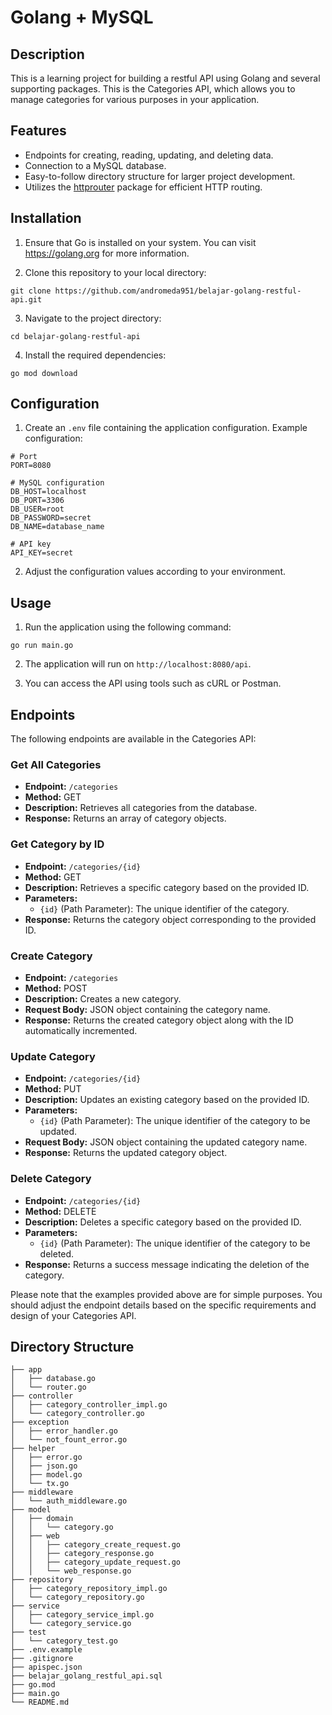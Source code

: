 # Golang + MySQL


## Description

This is a learning project for building a restful API using Golang and several supporting packages. This is the Categories API, which allows you to manage categories for various purposes in your application.


## Features

- Endpoints for creating, reading, updating, and deleting data.
- Connection to a MySQL database.
- Easy-to-follow directory structure for larger project development.
- Utilizes the [httprouter](https://github.com/julienschmidt/httprouter) package for efficient HTTP routing.


## Installation

1. Ensure that Go is installed on your system. You can visit https://golang.org for more information.

2. Clone this repository to your local directory:
```shell
git clone https://github.com/andromeda951/belajar-golang-restful-api.git
```

3. Navigate to the project directory:
```shell
cd belajar-golang-restful-api
```

4. Install the required dependencies:
```shell
go mod download
```


## Configuration

1. Create an `.env` file containing the application configuration. Example configuration:
```shell
# Port
PORT=8080

# MySQL configuration
DB_HOST=localhost
DB_PORT=3306
DB_USER=root
DB_PASSWORD=secret
DB_NAME=database_name

# API key
API_KEY=secret
```

2. Adjust the configuration values according to your environment.


## Usage

1. Run the application using the following command:
```shell
go run main.go
```

2. The application will run on `http://localhost:8080/api`.

3. You can access the API using tools such as cURL or Postman.


## Endpoints

The following endpoints are available in the Categories API:

### Get All Categories

- **Endpoint:** `/categories`
- **Method:** GET
- **Description:** Retrieves all categories from the database.
- **Response:** Returns an array of category objects.

### Get Category by ID

- **Endpoint:** `/categories/{id}`
- **Method:** GET
- **Description:** Retrieves a specific category based on the provided ID.
- **Parameters:**
  - `{id}` (Path Parameter): The unique identifier of the category.
- **Response:** Returns the category object corresponding to the provided ID.

### Create Category

- **Endpoint:** `/categories`
- **Method:** POST
- **Description:** Creates a new category.
- **Request Body:** JSON object containing the category name.
- **Response:** Returns the created category object along with the ID automatically incremented.

### Update Category

- **Endpoint:** `/categories/{id}`
- **Method:** PUT
- **Description:** Updates an existing category based on the provided ID.
- **Parameters:**
  - `{id}` (Path Parameter): The unique identifier of the category to be updated.
- **Request Body:** JSON object containing the updated category name.
- **Response:** Returns the updated category object.

### Delete Category

- **Endpoint:** `/categories/{id}`
- **Method:** DELETE
- **Description:** Deletes a specific category based on the provided ID.
- **Parameters:**
  - `{id}` (Path Parameter): The unique identifier of the category to be deleted.
- **Response:** Returns a success message indicating the deletion of the category.

Please note that the examples provided above are for simple purposes. You should adjust the endpoint details based on the specific requirements and design of your Categories API.


## Directory Structure

```shell
├── app
│   ├── database.go
│   └── router.go
├── controller
│   ├── category_controller_impl.go
│   └── category_controller.go
├── exception
│   ├── error_handler.go
│   └── not_fount_error.go
├── helper
│   ├── error.go
│   ├── json.go
│   ├── model.go
│   └── tx.go
├── middleware
│   └── auth_middleware.go
├── model
│   ├── domain
│   │   └── category.go
│   ├── web
│   │   ├── category_create_request.go
│   │   ├── category_response.go
│   │   ├── category_update_request.go
│   │   └── web_response.go
├── repository
│   ├── category_repository_impl.go
│   └── category_repository.go
├── service
│   ├── category_service_impl.go
│   └── category_service.go
├── test
│   └── category_test.go
├── .env.example
├── .gitignore
├── apispec.json
├── belajar_golang_restful_api.sql
├── go.mod
├── main.go
└── README.md
```
